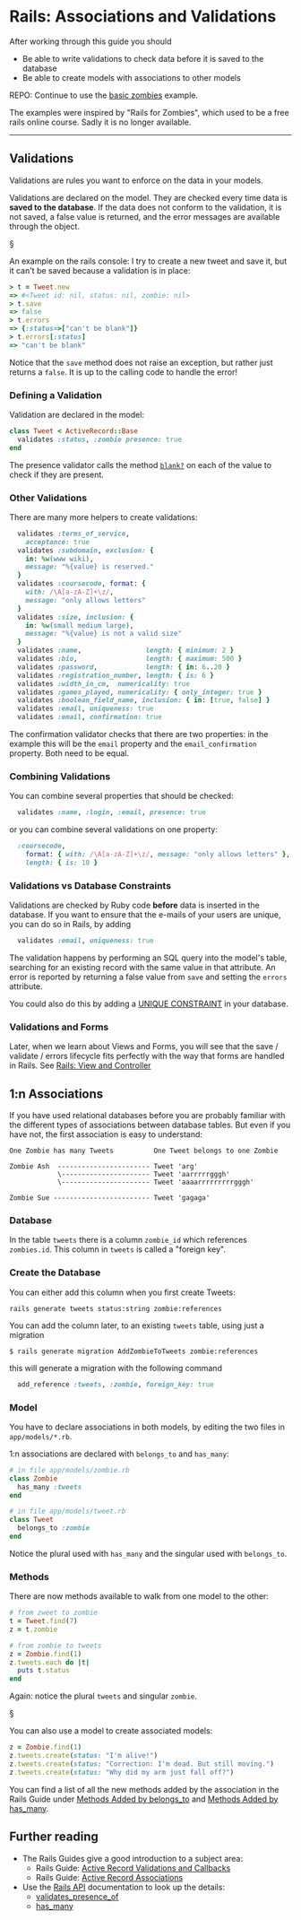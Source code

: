 Rails: Associations and Validations
==========================

After working through this guide you should

* Be able to write validations to check data before it is saved to the database
* Be able to create models with associations to other models

REPO: Continue to use the [basic zombies](https://github.com/backend-development/advanced_zombies) example.

The examples were inspired by "Rails for Zombies", which used to be a free rails online course. 
Sadly it is no longer available.

-------------------------------------------------------------





Validations
------------

Validations are rules you want to enforce on the data in your models.

Validations are declared on the model. They are checked every time data is **saved to the database**. If the data does not conform to the validation, it is not saved, a false value is returned, and the error messages are available through the object.

§

An example on the rails console: I try to create a new tweet and save it,
but it can't be saved because a validation is in place:

``` ruby
> t = Tweet.new
=> #<Tweet id: nil, status: nil, zombie: nil>
> t.save
=> false
> t.errors
=> {:status=>["can't be blank"]}
> t.errors[:status]
=> "can't be blank"
```

Notice that the `save` method does not raise an exception,
but rather just returns a `false`.  It is up to the calling
code to handle the error!


### Defining a Validation

Validation are declared in the model:

``` ruby
class Tweet < ActiveRecord::Base
  validates :status, :zombie presence: true
end
```
The presence validator calls the method [`blank?`](https://api.rubyonrails.org/classes/Object.html#method-i-blank-3F) on each of the value to check if they are present.


### Other Validations

There are many more helpers to create validations:

``` ruby
  validates :terms_of_service,   
    acceptance: true
  validates :subdomain, exclusion: { 
    in: %w(www wiki), 
    message: "%{value} is reserved." 
  }
  validates :coursecode, format: { 
    with: /\A[a-zA-Z]+\z/, 
    message: "only allows letters"
  }
  validates :size, inclusion: { 
    in: %w(small medium large), 
    message: "%{value} is not a valid size" 
  }
  validates :name,                length: { minimum: 2 }
  validates :bio,                 length: { maximum: 500 }
  validates :password,            length: { in: 6..20 }
  validates :registration_number, length: { is: 6 }
  validates :width_in_cm,  numericality: true
  validates :games_played, numericality: { only_integer: true } 
  validates :boolean_field_name, inclusion: { in: [true, false] }
  validates :email, uniqueness: true  
  validates :email, confirmation: true
```

The confirmation validator checks that there are two properties: in the example
this will be the `email` property and the `email_confirmation` property. Both
need to be equal.


### Combining Validations

You can combine several properties that should be checked:

```ruby
  validates :name, :login, :email, presence: true
```

or you can combine several validations on one property:

```ruby
  :coursecode, 
    format: { with: /\A[a-zA-Z]+\z/, message: "only allows letters" },
    length: { is: 10 }
```

### Validations vs Database Constraints

Validations are checked by Ruby code **before** data is inserted
in the database.  If you want to ensure that the e-mails of your users
are unique, you can do so in Rails, by adding

``` ruby
  validates :email, uniqueness: true
``` 

The validation happens by performing an SQL query into the model's table, searching for an existing record with the same value in that attribute.  An error is reported by
returning a false value from `save` and setting the `errors` attribute.


You could also do this by adding a [UNIQUE CONSTRAINT](https://www.postgresql.org/docs/current/ddl-constraints.html#DDL-CONSTRAINTS-UNIQUE-CONSTRAINTS) in your database. 

[comment]: # (It will be checked by the database.  An error is reported by raising an exception when the `safe` is called.)

### Validations and Forms

Later, when we learn about Views and Forms, you will see 
that the save / validate / errors lifecycle fits perfectly with
the way that forms are handled in Rails. See [Rails: View and Controller](/rails_view_and_controller.html)



1:n Associations
-----


If you have used relational databases before you are probably familiar
with the different types of associations between database tables.  But even
if you have not, the first association is easy to understand:


```
One Zombie has many Tweets          One Tweet belongs to one Zombie

Zombie Ash  ----------------------- Tweet 'arg'
            \---------------------- Tweet 'aarrrrrgggh'
            \---------------------- Tweet 'aaaarrrrrrrrrgggh'

Zombie Sue ------------------------ Tweet 'gagaga'
```

### Database

In the table `tweets` there is a column `zombie_id` which references `zombies.id`.
This column in `tweets` is called a "foreign key".


### Create the Database

You can either add this column when you first create Tweets:

```
rails generate tweets status:string zombie:references
```

You can add the column later, to an existing `tweets` table, using just a migration 


```
$ rails generate migration AddZombieToTweets zombie:references
```

this will generate a migration with the following command


``` ruby
  add_reference :tweets, :zombie, foreign_key: true
```

### Model

You have to declare associations in both models, by
editing the two files in `app/models/*.rb`.

1:n associations are declared with `belongs_to` and `has_many`:

``` ruby
# in file app/models/zombie.rb
class Zombie
  has_many :tweets
end

# in file app/models/tweet.rb
class Tweet
  belongs_to :zombie
end
```

Notice the plural used with `has_many` and the singular used with `belongs_to`.

### Methods

There are now methods available to walk from one model to the other:

``` ruby
# from zweet to zombie
t = Tweet.find(7)
z = t.zombie

# from zombie to tweets
z = Zombie.find(1)
z.tweets.each do |t|  
  puts t.status 
end
```

Again: notice the plural `tweets` and singular `zombie`.

§

You can also use a model to create associated models:

``` ruby
z = Zombie.find(1)
z.tweets.create(status: "I'm alive!")
z.tweets.create(status: "Correction: I'm dead. But still moving.")
z.tweets.create(status: "Why did my arm just fall off?")
```

You can find a list of all the new methods added by the
association in the Rails Guide under [Methods Added by belongs_to](https://guides.rubyonrails.org/association_basics.html#belongs-to-association-reference) and
[Methods Added by has_many](https://guides.rubyonrails.org/association_basics.html#has-many-association-reference).



Further reading
----

* The Rails Guides give a good introduction to a subject area:
  * Rails Guide: [Active Record Validations and Callbacks](https://guides.rubyonrails.org/active_record_validations_callbacks.html)
  * Rails Guide: [Active Record Associations](https://guides.rubyonrails.org/association_basics.html)
* Use the [Rails API](https://api.rubyonrails.org/) documentation to look up the details:
  * [validates_presence_of](https://api.rubyonrails.org/classes/ActiveRecord/Validations/ClassMethods.html#method-i-validates_presence_of)
  * [has_many](https://api.rubyonrails.org/classes/ActiveRecord/Associations/ClassMethods.html#method-i-has_many)

